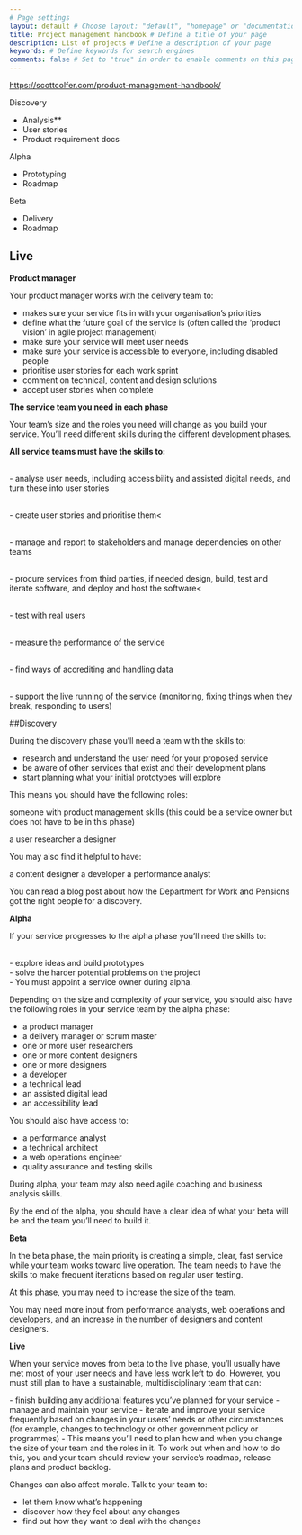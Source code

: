 ```yaml
---
# Page settings
layout: default # Choose layout: "default", "homepage" or "documentation-archive"
title: Project management handbook # Define a title of your page
description: List of projects # Define a description of your page
keywords: # Define keywords for search engines
comments: false # Set to "true" in order to enable comments on this page. Make sure you properly setup "disqus_forum_shortname" variable in "_config.yml"
---
```


https://scottcolfer.com/product-management-handbook/


Discovery
- Analysis**
- User stories
- Product requirement docs


Alpha
- Prototyping
- Roadmap

Beta
- Delivery
- Roadmap

Live
- 




**Product manager**

Your product manager works with the delivery team to:

- makes sure your service fits in with your organisation’s priorities
- define what the future goal of the service is (often called the ‘product vision’ in agile project management)
- make sure your service will meet user needs
- make sure your service is accessible to everyone, including disabled people
- prioritise user stories for each work sprint
- comment on technical, content and design solutions
- accept user stories when complete

**The service team you need in each phase**

Your team’s size and the roles you need will change as you build your service. You’ll need different skills during the different development phases.

<div class="callout callout--info"><strong>All service teams must have the skills to:</strong>

<br>- analyse user needs, including accessibility and assisted digital needs, and turn these into user stories

<br>- create user stories and prioritise them<

<br>- manage and report to stakeholders and manage dependencies on other teams

<br>- procure services from third parties, if needed
design, build, test and iterate software, and deploy and host the software<

<br>- test with real users

<br>- measure the performance of the service

<br>- find ways of accrediting and handling data

<br>- support the live running of the service (monitoring, fixing things when they break, responding to users)</br>
</div>


##Discovery

During the discovery phase you’ll need a team with the skills to:

- research and understand the user need for your proposed service
- be aware of other services that exist and their development plans
- start planning what your initial prototypes will explore

This means you should have the following roles:

someone with product management skills (this could be a service owner but does not have to be in this phase)

a user researcher
a designer

You may also find it helpful to have:

a content designer
a developer
a performance analyst

You can read a blog post about how the Department for Work and Pensions got the right people for a discovery.

**Alpha**

If your service progresses to the alpha phase you’ll need the skills to:

<div class="callout callout--info">
<br>- explore ideas and build prototypes
<br>- solve the harder potential problems on the project
<br>- You must appoint a service owner during alpha.
</div>

Depending on the size and complexity of your service, you should also have the following roles in your service team by the alpha phase:

- a product manager
- a delivery manager or scrum master
- one or more user researchers
- one or more content designers
- one or more designers
- a developer
- a technical lead
- an assisted digital lead
- an accessibility lead

You should also have access to:

- a performance analyst
- a technical architect
- a web operations engineer
- quality assurance and testing skills

During alpha, your team may also need agile coaching and business analysis skills.

By the end of the alpha, you should have a clear idea of what your beta will be and the team you’ll need to build it.

**Beta**

<div class="callout callout--info">In the beta phase, the main priority is creating a simple, clear, fast service while your team works toward live operation. The team needs to have the skills to make frequent iterations based on regular user testing.

At this phase, you may need to increase the size of the team.

You may need more input from performance analysts, web operations and developers, and an increase in the number of designers and content designers.</div>

**Live**

When your service moves from beta to the live phase, you’ll usually have met most of your user needs and have less work left to do. However, you must still plan to have a sustainable, multidisciplinary team that can:

<div class="callout callout--info">
- finish building any additional features you’ve planned for your service
- manage and maintain your service
- iterate and improve your service frequently based on changes in your users’ needs or other circumstances (for example, changes to technology or other government policy or programmes)
- This means you’ll need to plan how and when you change the size of your team and the roles in it. To work out when and how to do this, you and your team should review your service’s roadmap, release plans and product backlog.
</div>

Changes can also affect morale. Talk to your team to:

- let them know what’s happening
- discover how they feel about any changes
- find out how they want to deal with the changes

